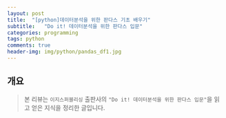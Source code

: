 ```yaml
---
layout: post
title:  "[python]데이터분석을 위한 판다스 기초 배우기"
subtitle:   "Do it! 데이터분석을 위한 판다스 입문"
categories: programming
tags: python
comments: true
header-img: img/python/pandas_df1.jpg
---
```

## 개요
> 본 리뷰는 `이지스퍼블리싱` 출판사의 `"Do it! 데이터분석을 위한 판다스 입문"`을 읽고 얻은 지식을 정리한 글입니다.

